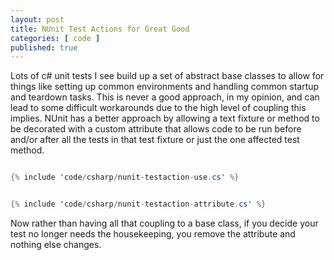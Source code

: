 ```yaml
---
layout: post
title: NUnit Test Actions for Great Good
categories: [ code ]
published: true
---
```


Lots of c# unit tests I see build up a set of abstract base classes to allow for things like setting up common environments and handling 
common startup and teardown tasks. This is never a good approach, in my opinion, and can lead to some difficult workarounds due to the 
high level of coupling this implies. NUnit has a better approach by allowing a text fixture or method to be decorated with a custom 
attribute that allows code to be run before and/or after all the tests in that test fixture or just the one affected test method. 

~~~cs 

{% include 'code/csharp/nunit-testaction-use.cs' %}

~~~

~~~cs 

{% include 'code/csharp/nunit-testaction-attribute.cs' %}

~~~

Now rather than having all that coupling to a base class, if you decide your test no longer needs the housekeeping, you remove the attribute 
and nothing else changes.
